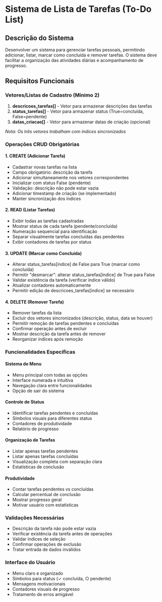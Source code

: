 # Sistema de Lista de Tarefas (To-Do List)

## Descrição do Sistema
Desenvolver um sistema para gerenciar tarefas pessoais, permitindo adicionar, listar, marcar como concluída e remover tarefas. O sistema deve facilitar a organização das atividades diárias e acompanhamento de progresso.

## Requisitos Funcionais

### Vetores/Listas de Cadastro (Mínimo 2)
1. **descricoes_tarefas[]** - Vetor para armazenar descrições das tarefas
2. **status_tarefas[]** - Vetor para armazenar status (True=concluída, False=pendente)
3. **datas_criacao[]** - Vetor para armazenar datas de criação (opcional)

*Nota: Os três vetores trabalham com índices sincronizados*

### Operações CRUD Obrigatórias

#### 1. CREATE (Adicionar Tarefa)
- Cadastrar novas tarefas na lista
- Campo obrigatório: descrição da tarefa
- Adicionar simultaneamente nos vetores correspondentes
- Inicializar com status False (pendente)
- Validação: descrição não pode estar vazia
- Adicionar timestamp de criação (se implementado)
- Manter sincronização dos índices

#### 2. READ (Listar Tarefas)
- Exibir todas as tarefas cadastradas
- Mostrar status de cada tarefa (pendente/concluída)
- Numeração sequencial para identificação
- Separar visualmente tarefas concluídas das pendentes
- Exibir contadores de tarefas por status

#### 3. UPDATE (Marcar como Concluída)
- Alterar status_tarefas[índice] de False para True (marcar como concluída)
- Permitir "desmarcar": alterar status_tarefas[índice] de True para False
- Validar existência da tarefa (verificar índice válido)
- Atualizar contadores automaticamente
- Permitir edição de descricoes_tarefas[índice] se necessário

#### 4. DELETE (Remover Tarefa)
- Remover tarefas da lista
- Excluir dos vetores sincronizados (descrição, status, data se houver)
- Permitir remoção de tarefas pendentes e concluídas
- Confirmar operação antes de excluir
- Mostrar descrição da tarefa antes de remover
- Reorganizar índices após remoção

### Funcionalidades Específicas

#### Sistema de Menu
- Menu principal com todas as opções
- Interface numerada e intuitiva
- Navegação clara entre funcionalidades
- Opção de sair do sistema

#### Controle de Status
- Identificar tarefas pendentes e concluídas
- Símbolos visuais para diferentes status
- Contadores de produtividade
- Relatório de progresso

#### Organização de Tarefas
- Listar apenas tarefas pendentes
- Listar apenas tarefas concluídas
- Visualização completa com separação clara
- Estatísticas de conclusão

#### Produtividade
- Contar tarefas pendentes vs concluídas
- Calcular percentual de conclusão
- Mostrar progresso geral
- Motivar usuário com estatísticas

### Validações Necessárias
- Descrição da tarefa não pode estar vazia
- Verificar existência da tarefa antes de operações
- Validar índices de seleção
- Confirmar operações de exclusão
- Tratar entrada de dados inválidos

### Interface do Usuário
- Menu claro e organizado
- Símbolos para status (✓ concluída, ○ pendente)
- Mensagens motivacionais
- Contadores visuais de progresso
- Tratamento de erros amigável
